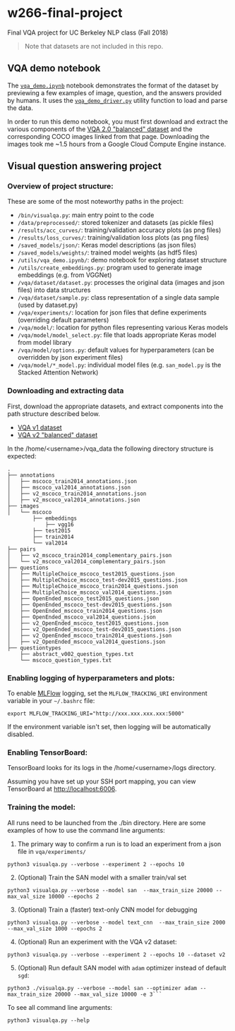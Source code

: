 # w266-final-project

Final VQA project for UC Berkeley NLP class (Fall 2018)

> Note that datasets are not included in this repo.


## VQA demo notebook

The [`vqa_demo.ipynb`](utils/vqa_demo.ipynb) notebook demonstrates the format of the dataset by previewing a few examples of image, question, and the answers provided by humans. It uses the [`vqa_demo_driver.py`](utils/vqa_demo_driver.py) utility function to load and parse the data.

In order to run this demo notebook, you must first download and extract the various components of the [VQA 2.0 "balanced" dataset](http://visualqa.org/download.html) and the corresponding COCO images linked from that page.  Downloading the images took me ~1.5 hours from a Google Cloud Compute Engine instance.

## Visual question answering project

### Overview of project structure:

These are some of the most noteworthy paths in the project:

- `/bin/visualqa.py`: main entry point to the code
- `/data/preprocessed/`: stored tokenizer and datasets (as pickle files)
- `/results/acc_curves/`: training/validation accuracy plots (as png files)
- `/results/loss_curves/`: training/validation loss plots (as png files)
- `/saved_models/json/`: Keras model descriptions (as json files)
- `/saved_models/weights/`: trained model weights (as hdf5 files)
- `/utils/vqa_demo.ipynb/`: demo notebook for exploring dataset structure
- `/utils/create_embeddings.py`: program used to generate image embeddings (e.g. from VGGNet)
- `/vqa/dataset/dataset.py`: processes the original data (images and json files) into data structures
- `/vqa/dataset/sample.py`: class representation of a single data sample (used by dataset.py)
- `/vqa/experiments/`: location for json files that define experiments (overriding default parameters)
- `/vqa/model/`: location for python files representing various Keras models
- `/vqa/model/model_select.py`: file that loads appropriate Keras model from model library
- `/vqa/model/options.py`: default values for hyperparameters (can be overridden by json experiment files)
- `/vqa/model/*_model.py`: individual model files (e.g. `san_model.py` is the Stacked Attention Network)


### Downloading and extracting data

First, download the appropriate datasets, and extract components into the path structure described below.

* [VQA v1 dataset](http://visualqa.org/vqa_v1_download.html)
* [VQA v2 "balanced" dataset](http://visualqa.org/download.html)

In the /home/&lt;username&gt;/vqa_data the following directory structure is expected:
```
.
├── annotations
│   ├── mscoco_train2014_annotations.json
│   ├── mscoco_val2014_annotations.json
│   ├── v2_mscoco_train2014_annotations.json
│   ├── v2_mscoco_val2014_annotations.json
├── images
│   └── mscoco
    	├── embeddings
            ├── vgg16
        ├── test2015
    	├── train2014
    	└── val2014
├── pairs
│   ├── v2_mscoco_train2014_complementary_pairs.json
│   └── v2_mscoco_val2014_complementary_pairs.json
├── questions
│   ├── MultipleChoice_mscoco_test2015_questions.json
│   ├── MultipleChoice_mscoco_test-dev2015_questions.json
│   ├── MultipleChoice_mscoco_train2014_questions.json
│   ├── MultipleChoice_mscoco_val2014_questions.json
│   ├── OpenEnded_mscoco_test2015_questions.json
│   ├── OpenEnded_mscoco_test-dev2015_questions.json
│   ├── OpenEnded_mscoco_train2014_questions.json
│   ├── OpenEnded_mscoco_val2014_questions.json
│   ├── v2_OpenEnded_mscoco_test2015_questions.json
│   ├── v2_OpenEnded_mscoco_test-dev2015_questions.json
│   ├── v2_OpenEnded_mscoco_train2014_questions.json
│   ├── v2_OpenEnded_mscoco_val2014_questions.json
├── questiontypes
    ├── abstract_v002_question_types.txt
    └── mscoco_question_types.txt
```

### Enabling logging of hyperparameters and plots:

To enable [MLFlow](https://www.mlflow.org) logging, set the `MLFLOW_TRACKING_URI` environment variable in your `~/.bashrc` file:

```
export MLFLOW_TRACKING_URI="http://xxx.xxx.xxx.xxx:5000"
```

If the environment variable isn't set, then logging will be automatically disabled.

### Enabling TensorBoard:

TensorBoard looks for its logs in the /home/&lt;username&gt;/logs directory.

Assuming you have set up your SSH port mapping, you can view TensorBoard at [http://localhost:6006](http://localhost:6006).

### Training the model:

All runs need to be launched from the ./bin directory.  Here are some examples of how to use the command line arguments:

1. The primary way to confirm a run is to load an experiment from a json file in `vqa/experiments/`

```
python3 visualqa.py --verbose --experiment 2 --epochs 10
```

2. (Optional) Train the SAN model with a smaller train/val set

```
python3 visualqa.py --verbose --model san  --max_train_size 20000 --max_val_size 10000 --epochs 2
```

3. (Optional) Train a (faster) text-only CNN model for debugging

```
python3 visualqa.py --verbose --model text_cnn  --max_train_size 2000 --max_val_size 1000 --epochs 2
```

4. (Optional) Run an experiment with the VQA v2 dataset:

```
python3 visualqa.py --verbose --experiment 2 --epochs 10 --dataset v2
```

5. (Optional) Run default SAN model with `adam` optimizer instead of default `sgd`:

```
python3 ./visualqa.py --verbose --model san --optimizer adam --max_train_size 20000 --max_val_size 10000 -e 3```
```

To see all command line arguments:

```
python3 visualqa.py --help
```